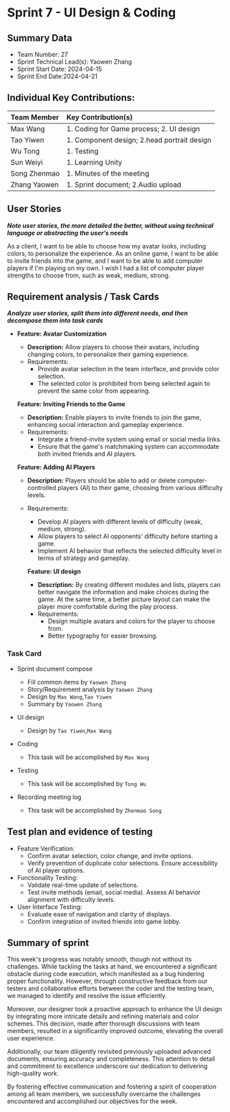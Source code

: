 # Sprint 7 - UI Design & Coding

## Summary Data

* Team Number: 27
* Sprint Technical Lead(s): Yaowen Zhang
* Sprint Start Date: 2024-04-15
* Sprint End Date:2024-04-21

## Individual Key Contributions:

|  Team Member   | Key Contribution(s)  |
|  :----         | :----                |
| Max Wang       | 1. Coding for Game process; 2. UI design |
| Tao Yiwen      | 1. Component design; 2.head portrait design |
| Wu Tong        | 1. Testing |
| Sun Weiyi      | 1. Learning Unity                           |
| Song Zhenmao   | 1. Minutes of the meeting |
| Zhang Yaowen   | 1. Sprint document; 2.Audio upload |



## User Stories 
***Note user stories, the more detailed the better, without using technical language or abstracting the user’s needs***

As a client, I want to be able to choose how my avatar looks, including colors, to personalize the experience. As an online game, I want to be able to invite friends into the game, and I want to be able to add computer players if I'm playing on my own. I wish I had a list of computer player strengths to choose from, such as weak, medium, strong.

## Requirement analysis / Task Cards
***Analyze user stories, split them into different needs, and then decompose them into task cards***
* **Feature: Avatar Customization**
  
    - **Description:** Allow players to choose their avatars, including changing colors, to personalize their gaming experience.
    - Requirements:
      - Provide avatar selection in the team interface, and provide color selection.
      - The selected color is prohibited from being selected again to prevent the same color from appearing.
    
    **Feature: Inviting Friends to the Game**
    
    - **Description:** Enable players to invite friends to join the game, enhancing social interaction and gameplay experience.
    - Requirements:
      - Integrate a friend-invite system using email or social media links.
      - Ensure that the game's matchmaking system can accommodate both invited friends and AI players.
    
    **Feature: Adding AI Players**
    
    - **Description:** Players should be able to add or delete computer-controlled players (AI) to their game, choosing from various difficulty levels.
    
    - Requirements:
    
      - Develop AI players with different levels of difficulty (weak, medium, strong).
      - Allow players to select AI opponents' difficulty before starting a game.
      - Implement AI behavior that reflects the selected difficulty level in terms of strategy and gameplay.
    
      **Feature: UI design**
    
      - **Description:** By creating different modules and lists, players can better navigate the information and make choices during the game. At the same time, a better picture layout can make the player more comfortable during the play process.
      - Requirements:
        - Design multiple avatars and colors for the player to choose from.
        - Better typography for easier browsing.

### Task Card

* Sprint document compose

  * Fill common items by `Yaowen Zhang`
  * Story/Requirement analysis by `Yaowen Zhang`
  * Design by `Max Wang`,`Tao Yiwen`
  * Summary by `Yaowen Zhang`

* UI design

  * Design by `Tao Yiwen`,`Max Wang`

* Coding

  * This task will be accomplished by  `Max Wang`

* Testing

  * This task will be accomplished by  `Tong Wu`

* Recording meeting log

  * This task will be accomplished by  `Zhenmao Song`

  



## Test plan and evidence of testing
* Feature Verification:
  * Confirm avatar selection, color change, and invite options.
  * Verify prevention of duplicate color selections.
Ensure accessibility of AI player options.
* Functionality Testing:
  * Validate real-time update of selections.
  * Test invite methods (email, social media).
Assess AI behavior alignment with difficulty levels.
* User Interface Testing:
  * Evaluate ease of navigation and clarity of displays.
  * Confirm integration of invited friends into game lobby.


## Summary of sprint

This week's progress was notably smooth, though not without its challenges. While tackling the tasks at hand, we encountered a significant obstacle during code execution, which manifested as a bug hindering proper functionality. However, through constructive feedback from our testers and collaborative efforts between the coder and the testing team, we managed to identify and resolve the issue efficiently.

Moreover, our designer took a proactive approach to enhance the UI design by integrating more intricate details and refining materials and color schemes. This decision, made after thorough discussions with team members, resulted in a significantly improved outcome, elevating the overall user experience.

Additionally, our team diligently revisited previously uploaded advanced documents, ensuring accuracy and completeness. This attention to detail and commitment to excellence underscore our dedication to delivering high-quality work.

By fostering effective communication and fostering a spirit of cooperation among all team members, we successfully overcame the challenges encountered and accomplished our objectives for the week.




